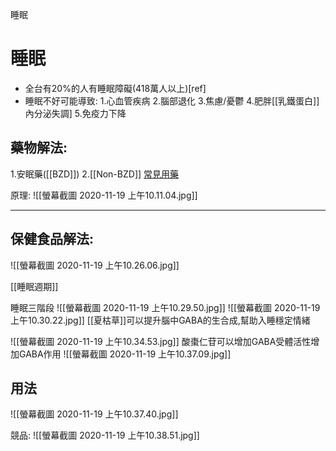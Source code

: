 睡眠
# 睡眠
* 全台有20%的人有睡眠障礙(418萬人以上)[ref]
* 睡眠不好可能導致: 
	1.心血管疾病
	2.腦部退化
	3.焦慮/憂鬱
	4.肥胖[[乳鐵蛋白]]內分泌失調]
	5.免疫力下降

## 藥物解法:
1.安眠藥([[BZD]])
2.[[Non-BZD]]
[常見用藥](https://doctorangel.pixnet.net/blog/post/328426775)

原理:
![[螢幕截圖 2020-11-19 上午10.11.04.jpg]]

---
## 保健食品解法:
![[螢幕截圖 2020-11-19 上午10.26.06.jpg]]

[[睡眠週期]]


睡眠三階段
![[螢幕截圖 2020-11-19 上午10.29.50.jpg]]
![[螢幕截圖 2020-11-19 上午10.30.22.jpg]]
[[夏枯草]]可以提升腦中GABA的生合成,幫助入睡穩定情緒

![[螢幕截圖 2020-11-19 上午10.34.53.jpg]]
酸棗仁苷可以增加GABA受體活性增加GABA作用
![[螢幕截圖 2020-11-19 上午10.37.09.jpg]]
## 用法
![[螢幕截圖 2020-11-19 上午10.37.40.jpg]]

競品:
![[螢幕截圖 2020-11-19 上午10.38.51.jpg]]